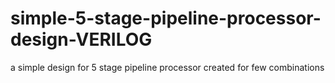 # simple-5-stage-pipeline-processor-design-VERILOG
a simple design for 5 stage pipeline processor created for few combinations
